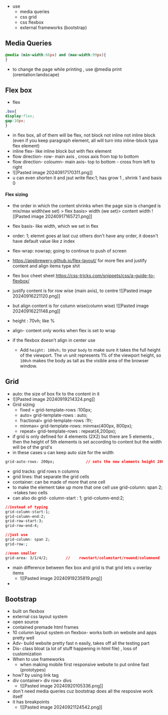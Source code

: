  - use
	- media queries
	- css grid
	- css flexbox
	- external frameworks (bootstrap)
## Media Queries
```css
@media (min-width:66px) and (max-width:99px){
}
```
- to change the page while printing , use @media print (orentation:landscape)
## Flex box
- flex
```css
.box{
display:flex;
gap:10px;
}
```
- in flex box, all of them will be flex, not block not inline not inline block (even if you keep paragraph element, all will turn into inline-block typa flex element)
- inline flex- like inline block but with flex element
- flow direction- row- main axis , cross axis from top to bottom
- flow direction- coloumn- main axis- top to bottom - cross from left to right
- ![[Pasted image 20240917170311.png]]
- u can even shorten it and jsut write flex:1;           has grow 1 , shrink 1 and basis 0
#### Flex sizing
- the order in which the content shrinks when the page size is changed is
	mix/max width(we set) > flex basis> width (we set)> content width
	![[Pasted image 20240917165721.png]]

-  flex basis- like width, which we set in flex
- order: 1;             elemnt goes at last cuz others don't have any order, it doesn't have default value like z index
- flex-wrap: nowrap;        going to continue to push of screen
- https://appbrewery.github.io/flex-layout/ for more flex and justify content and align items type shit
- flex box cheet sheet   https://css-tricks.com/snippets/css/a-guide-to-flexbox/
- justify content is for row wise (main axis), to centre
 ![[Pasted image 20240916221120.png]]
- but align content is for column wise(column wise)
 ![[Pasted image 20240916221148.png]]
 - height : 70vh;  like %
 - align- content only works when flex is set to wrap
 - if the flexbox doesn't align in center use 
	 - Add `height: 100vh;` to your `body` to make sure it takes the full height of the viewport. The `vh` unit represents 1% of the viewport height, so `100vh` makes the body as tall as the visible area of the browser window.
## Grid
- auto: the size of box fix to the content in it
- ![[Pasted image 20240919214324.png]]
- Grid sizing
	- fixed = grid-template-rows :100px;
	- auto= grid-template-rows : auto;
	- fractional= grid-template-rows :1fr;
	- minmax= grid-template-rows: minmax(400px, 800px); 
	- repeat= grid-template-rows : repeat(4,200px);
- if grid is only defined for 4 elements (2X2) but there are 5 elements , then the height of 5th elements is set according to content but the width will be of the grid's 
- in these cases u can keep auto size for the width
```css
grid-auto-rows: 200px;              // sets the new elements height 200px
```

- grid tracks: grid rows n columns
- grid lines: that separate the grid cells
- container: can be made of more that one cell
- to make the element take up more that one cell use grid-column: span 2;   ->takes two cells
- can also do grid- column-start : 1;   grid-column-end:2;
```css
//instead of typing
grid-column-start:1;
grid-column-end:2;
grid-row-start:3;
grid-row-end:4;

//just use
grid-column: span 2;
grid-row:;

//even smaller
grid-area: 3/1/4/2;        //    rowstart/columstart/rowend/columnend
```
- main difference between flex box and grid is that grid lets u overlay items
	- ![[Pasted image 20240919235819.png]]
- 

## Bootstrap
- built on flexbox
- external css layout system
- open source
- contained premade html frames
- 10 column layout system on flexbox- works both on website and apps pretty well
- Adv- build website pretty fast n easily, takes off all the testing part
- Dis- class bloat (a lot of stuff happening in html file) , loss of customization
- When to use frameworks
	- when making mobile first responsive website to put online fast (prototypes)
- how? by using link tag
- div container> div row> divs
	- ![[Pasted image 20240920105336.png]]
- don't need media queries cuz bootstrap does all the resposive work itself
- it has breakpoints
	- ![[Pasted image 20240921124542.png]]